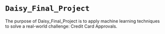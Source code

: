 # `Daisy_Final_Project` <br/>
The purpose of Daisy_Final_Project is to apply machine learning techniques to solve a real-world challenge: Credit Card Approvals. <br/>
